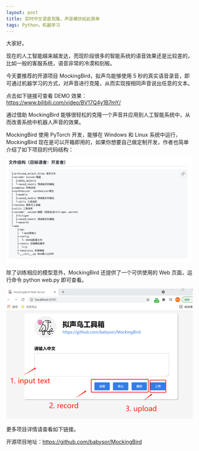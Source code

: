 ```yaml
---
layout: post
title: 实时中文语音克隆，声音模仿如此简单
tags: Python，机器学习
---
```


大家好。

现在的人工智能越来越发达，而现阶段很多的智能系统的语音效果还是比较差的，比如一般的客服系统，语音非常的冷漠和刻板。

今天要推荐的开源项目 MockingBird，拟声鸟能够使用 5 秒的真实语音录音，即可通过机器学习的方式，对声音进行克隆，从而实现按相同声音说出任意的文本。

点击如下链接可查看 DEMO 效果：https://www.bilibili.com/video/BV17Q4y1B7mY/

通过借助 MockingBird 能够很轻松的克隆一个声音并应用到人工智能系统中，从而改善系统中机器人声音的效果。

MockingBird 使用 PyTorch 开发，能够在 Windows 和 Linux 系统中运行，MockingBird 现在是可以开箱即用的，如果你想要自己做定制开发，作者也简单介绍了如下项目的代码结构：

![image-20220207204342795](https://raw.githubusercontent.com/ZhuPeng/pic/master/images/compress_image-20220207204342795.png)

除了训练相应的模型意外，MockingBird 还提供了一个可供使用的 Web 页面，运行命令 python web.py 即可查看。

![image-20220207204459863](https://raw.githubusercontent.com/ZhuPeng/pic/master/images/compress_image-20220207204459863.png)

更多项目详情请查看如下链接。

开源项目地址：https://github.com/babysor/MockingBird
